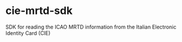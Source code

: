 # cie-mrtd-sdk
SDK for reading the ICAO MRTD information from the Italian Electronic Identity Card (CIE)
